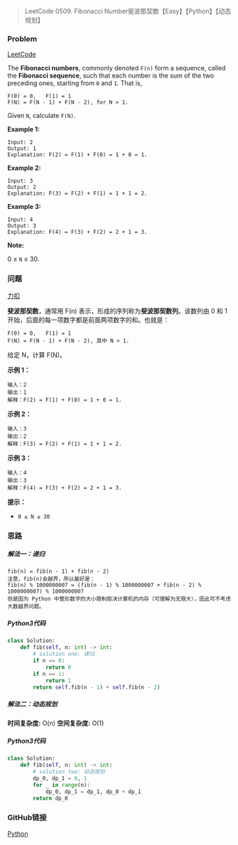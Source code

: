 > LeetCode 0509. Fibonacci Number斐波那契数【Easy】【Python】【动态规划】

### Problem

[LeetCode](https://leetcode.com/problems/fibonacci-number/)

The **Fibonacci numbers**, commonly denoted `F(n)` form a sequence, called the **Fibonacci sequence**, such that each number is the sum of the two preceding ones, starting from `0` and `1`. That is,

```
F(0) = 0,   F(1) = 1
F(N) = F(N - 1) + F(N - 2), for N > 1.
```

Given `N`, calculate `F(N)`.

**Example 1:**

```
Input: 2
Output: 1
Explanation: F(2) = F(1) + F(0) = 1 + 0 = 1.
```

**Example 2:**

```
Input: 3
Output: 2
Explanation: F(3) = F(2) + F(1) = 1 + 1 = 2.
```

**Example 3:**

```
Input: 4
Output: 3
Explanation: F(4) = F(3) + F(2) = 2 + 1 = 3.
```

**Note:**

0 ≤ `N` ≤ 30.

### 问题

[力扣](https://leetcode-cn.com/problems/fibonacci-number/)

**斐波那契数**，通常用 F(n) 表示，形成的序列称为**斐波那契数列**。该数列由 0 和 1 开始，后面的每一项数字都是前面两项数字的和。也就是：

```
F(0) = 0,   F(1) = 1
F(N) = F(N - 1) + F(N - 2), 其中 N > 1.
```


给定 N，计算 F(N)。

 **示例 1：**

```
输入：2
输出：1
解释：F(2) = F(1) + F(0) = 1 + 0 = 1.
```

**示例 2：**

```
输入：3
输出：2
解释：F(3) = F(2) + F(1) = 1 + 1 = 2.
```

**示例 3：**

```
输入：4
输出：3
解释：F(4) = F(3) + F(2) = 2 + 1 = 3.
```

**提示：**

* `0 ≤ N ≤ 30`

### 思路

##### 解法一：递归

```
fib(n) = fib(n - 1) + fib(n - 2)
注意，fib(n)会越界，所以最好是：
fib(n) % 1000000007 = (fib(n - 1) % 1000000007 + fib(n - 2) % 1000000007) % 1000000007
但是因为 Python 中整形数字的大小限制取决计算机的内存（可理解为无限大），因此可不考虑大数越界问题。
```

##### Python3代码

```python
class Solution:
    def fib(self, n: int) -> int:
        # solution one: 递归
        if n == 0:
            return 0
        if n == 1:
            return 1
        return self.fib(n - 1) + self.fib(n - 2)
```

##### 解法二：动态规划

**时间复杂度:** O(n)
**空间复杂度:** O(1)

##### Python3代码

```python
class Solution:
    def fib(self, n: int) -> int:
        # solution two: 动态规划
        dp_0, dp_1 = 0, 1
        for _ in range(n):
            dp_0, dp_1 = dp_1, dp_0 + dp_1
        return dp_0
```

### GitHub链接

[Python](https://github.com/Wonz5130/LeetCode-Solutions/blob/master/solutions/0509-Fibonacci-Number/0509.py)